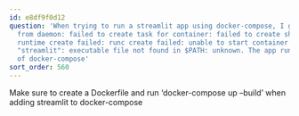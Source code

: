 ```yaml
---
id: e8df9f0d12
question: 'When trying to run a streamlit app using docker-compose, I get: Error response
  from daemon: failed to create task for container: failed to create shim task: OCI
  runtime create failed: runc create failed: unable to start container process: exec:
  "streamlit": executable file not found in $PATH: unknown. The app runs fine outside
  of docker-compose'
sort_order: 560
---
```


Make sure to create a Dockerfile and run ‘docker-compose up –build’ when adding streamlit to docker-compose

